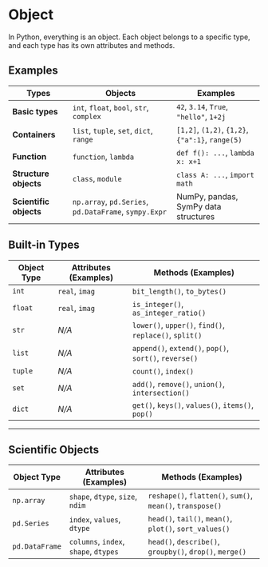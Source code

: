 # Object

In Python, everything is an object. Each object belongs to a specific type, and each type has its own attributes and methods.

## Examples

| Types            | Objects      | Examples                              |
|---------------------|------------------|----------------------------------------|
| **Basic types**     | `int`, `float`, `bool`, `str`, `complex` | `42`, `3.14`, `True`, `"hello"`, `1+2j` |
| **Containers**      | `list`, `tuple`, `set`, `dict`, `range` | `[1,2]`, `(1,2)`, `{1,2}`, `{"a":1}`, `range(5)` |
| **Function**| `function`, `lambda`     | `def f(): ...`, `lambda x: x+1`        |
| **Structure objects**| `class`, `module`       | `class A: ...`, `import math`          |
| **Scientific objects** | `np.array`, `pd.Series`, `pd.DataFrame`, `sympy.Expr` | NumPy, pandas, SymPy data structures |

## Built-in Types

| Object Type | Attributes (Examples)       | Methods (Examples)                                      |
|-------------|------------------------------|----------------------------------------------------------|
| `int`       | `real`, `imag`               | `bit_length()`, `to_bytes()`                             |
| `float`     | `real`, `imag`               | `is_integer()`, `as_integer_ratio()`                     |
| `str`       | *N/A*                        | `lower()`, `upper()`, `find()`, `replace()`, `split()`   |
| `list`      | *N/A*                        | `append()`, `extend()`, `pop()`, `sort()`, `reverse()`   |
| `tuple`     | *N/A*                        | `count()`, `index()`                                     |
| `set`       | *N/A*                        | `add()`, `remove()`, `union()`, `intersection()`         |
| `dict`      | *N/A*                        | `get()`, `keys()`, `values()`, `items()`, `pop()`        |

---

## Scientific Objects

| Object Type      | Attributes (Examples)                   | Methods (Examples)                                      |
|------------------|------------------------------------------|----------------------------------------------------------|
| `np.array`       | `shape`, `dtype`, `size`, `ndim`         | `reshape()`, `flatten()`, `sum()`, `mean()`, `transpose()` |
| `pd.Series`      | `index`, `values`, `dtype`               | `head()`, `tail()`, `mean()`, `plot()`, `sort_values()`   |
| `pd.DataFrame`   | `columns`, `index`, `shape`, `dtypes`    | `head()`, `describe()`, `groupby()`, `drop()`, `merge()`  |
